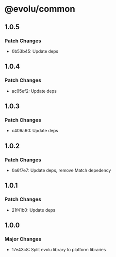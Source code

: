 # @evolu/common

## 1.0.5

### Patch Changes

- 0b53b45: Update deps

## 1.0.4

### Patch Changes

- ac05ef2: Update deps

## 1.0.3

### Patch Changes

- c406a60: Update deps

## 1.0.2

### Patch Changes

- 0a6f7e7: Update deps, remove Match depedency

## 1.0.1

### Patch Changes

- 21f41b0: Update deps

## 1.0.0

### Major Changes

- 17e43c8: Split evolu library to platform libraries
